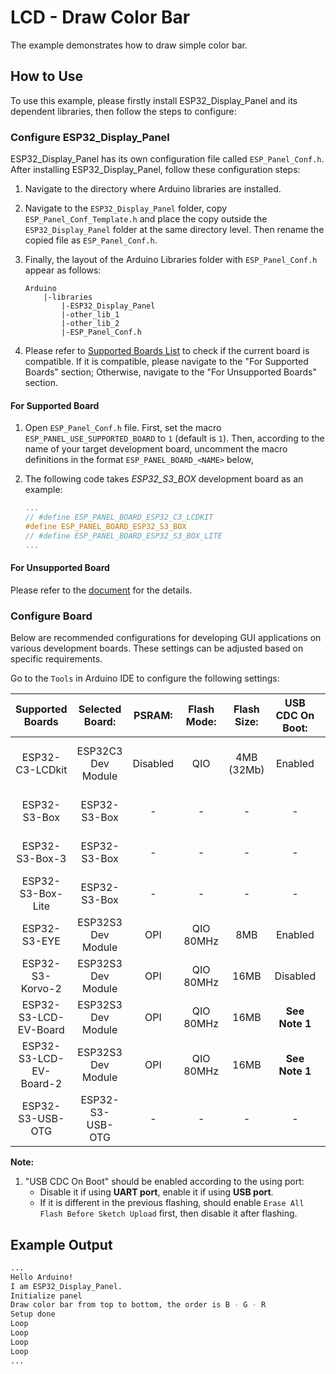 # LCD - Draw Color Bar

The example demonstrates how to draw simple color bar.

## How to Use

To use this example, please firstly install ESP32_Display_Panel and its dependent libraries, then follow the steps to configure:

### Configure ESP32_Display_Panel

ESP32_Display_Panel has its own configuration file called `ESP_Panel_Conf.h`. After installing ESP32_Display_Panel, follow these configuration steps:

1. Navigate to the directory where Arduino libraries are installed.
2. Navigate to the `ESP32_Display_Panel` folder, copy `ESP_Panel_Conf_Template.h` and place the copy outside the `ESP32_Display_Panel` folder at the same directory level. Then rename the copied file as `ESP_Panel_Conf.h`.
3. Finally, the layout of the Arduino Libraries folder with `ESP_Panel_Conf.h` appear as follows:

    ```
    Arduino
        |-libraries
            |-ESP32_Display_Panel
            |-other_lib_1
            |-other_lib_2
            |-ESP_Panel_Conf.h
    ```

4. Please refer to [Supported Boards List](https://github.com/esp-arduino-libs/ESP32_Display_Panel#supported-boards--drivers) to check if the current board is compatible. If it is compatible, please navigate to the "For Supported Boards" section; Otherwise, navigate to the "For Unsupported Boards" section.

#### For Supported Board

1. Open `ESP_Panel_Conf.h` file. First, set the macro `ESP_PANEL_USE_SUPPORTED_BOARD` to `1` (default is `1`). Then, according to the name of your target development board, uncomment the macro definitions in the format `ESP_PANEL_BOARD_<NAME>` below,
2. The following code takes *ESP32_S3_BOX* development board as an example:

    ```c
    ...
    // #define ESP_PANEL_BOARD_ESP32_C3_LCDKIT
    #define ESP_PANEL_BOARD_ESP32_S3_BOX
    // #define ESP_PANEL_BOARD_ESP32_S3_BOX_LITE
    ...
    ```

#### For Unsupported Board

Please refer to the [document](https://github.com/esp-arduino-libs/ESP32_Display_Panel#for-unsupported-board) for the details.

### Configure Board

Below are recommended configurations for developing GUI applications on various development boards. These settings can be adjusted based on specific requirements.

Go to the `Tools` in Arduino IDE to configure the following settings:

|    Supported Boards     |  Selected Board:   |  PSRAM:  | Flash Mode: | Flash Size: | USB CDC On Boot: |    Partition Scheme:    | Core Debug Level: |
| :---------------------: | :----------------: | :------: | :---------: | :---------: | :--------------: | :---------------------: | :---------------: |
|     ESP32-C3-LCDkit     | ESP32C3 Dev Module | Disabled |     QIO     | 4MB (32Mb)  |     Enabled      | Default 4MB with spiffs |       Info        |
|      ESP32-S3-Box       |    ESP32-S3-Box    |    -     |      -      |      -      |        -         |     16M Flash (3MB)     |       Info        |
|      ESP32-S3-Box-3     |    ESP32-S3-Box    |    -     |      -      |      -      |        -         |     16M Flash (3MB)     |       Info        |
|    ESP32-S3-Box-Lite    |    ESP32-S3-Box    |    -     |      -      |      -      |        -         |     16M Flash (3MB)     |       Info        |
|      ESP32-S3-EYE       | ESP32S3 Dev Module |   OPI    |  QIO 80MHz  |     8MB     |     Enabled      |     8M with spiffs      |       Info        |
|    ESP32-S3-Korvo-2     | ESP32S3 Dev Module |   OPI    |  QIO 80MHz  |    16MB     |     Disabled     |     16M Flash (3MB)     |       Info        |
|  ESP32-S3-LCD-EV-Board  | ESP32S3 Dev Module |   OPI    |  QIO 80MHz  |    16MB     |  **See Note 1**  |     16M Flash (3MB)     |       Info        |
| ESP32-S3-LCD-EV-Board-2 | ESP32S3 Dev Module |   OPI    |  QIO 80MHz  |    16MB     |  **See Note 1**  |     16M Flash (3MB)     |       Info        |
|    ESP32-S3-USB-OTG     |  ESP32-S3-USB-OTG  |    -     |      -      |      -      |        -         |     8M with spiffs      |       Info        |

**Note:**
   1. "USB CDC On Boot" should be enabled according to the using port:
      * Disable it if using **UART port**, enable it if using **USB port**.
      * If it is different in the previous flashing, should enable `Erase All Flash Before Sketch Upload` first, then disable it after flashing.

## Example Output

```bash
...
Hello Arduino!
I am ESP32_Display_Panel.
Initialize panel
Draw color bar from top to bottom, the order is B - G - R
Setup done
Loop
Loop
Loop
Loop
...
```
